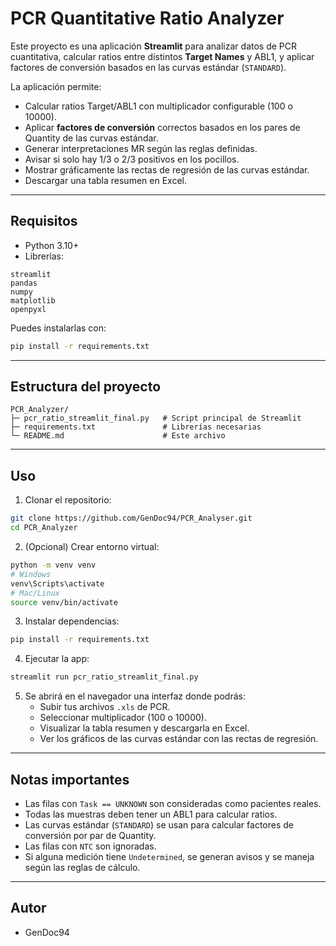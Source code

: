# PCR Quantitative Ratio Analyzer

Este proyecto es una aplicación **Streamlit** para analizar datos de PCR cuantitativa, calcular ratios entre distintos **Target Names** y ABL1, y aplicar factores de conversión basados en las curvas estándar (`STANDARD`).

La aplicación permite:  
- Calcular ratios Target/ABL1 con multiplicador configurable (100 o 10000).  
- Aplicar **factores de conversión** correctos basados en los pares de Quantity de las curvas estándar.  
- Generar interpretaciones MR según las reglas definidas.  
- Avisar si solo hay 1/3 o 2/3 positivos en los pocillos.  
- Mostrar gráficamente las rectas de regresión de las curvas estándar.  
- Descargar una tabla resumen en Excel.

---

## Requisitos

- Python 3.10+  
- Librerías:

```
streamlit
pandas
numpy
matplotlib
openpyxl
```

Puedes instalarlas con:

```bash
pip install -r requirements.txt
```

---

## Estructura del proyecto

```
PCR_Analyzer/
├─ pcr_ratio_streamlit_final.py   # Script principal de Streamlit
├─ requirements.txt               # Librerías necesarias
└─ README.md                      # Este archivo
```

---

## Uso

1. Clonar el repositorio:

```bash
git clone https://github.com/GenDoc94/PCR_Analyser.git
cd PCR_Analyzer
```

2. (Opcional) Crear entorno virtual:

```bash
python -m venv venv
# Windows
venv\Scripts\activate
# Mac/Linux
source venv/bin/activate
```

3. Instalar dependencias:

```bash
pip install -r requirements.txt
```

4. Ejecutar la app:

```bash
streamlit run pcr_ratio_streamlit_final.py
```

5. Se abrirá en el navegador una interfaz donde podrás:  
   - Subir tus archivos `.xls` de PCR.  
   - Seleccionar multiplicador (100 o 10000).  
   - Visualizar la tabla resumen y descargarla en Excel.  
   - Ver los gráficos de las curvas estándar con las rectas de regresión.

---

## Notas importantes

- Las filas con `Task == UNKNOWN` son consideradas como pacientes reales.  
- Todas las muestras deben tener un ABL1 para calcular ratios.  
- Las curvas estándar (`STANDARD`) se usan para calcular factores de conversión por par de Quantity.  
- Las filas con `NTC` son ignoradas.  
- Si alguna medición tiene `Undetermined`, se generan avisos y se maneja según las reglas de cálculo.  

---

## Autor

- GenDoc94

